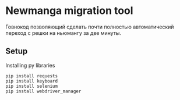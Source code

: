 # Newmanga migration tool

Говнокод позволяющий сделать почти полностью автоматический переход с решки на ньюмангу за две минуты.

## Setup

Installing py libraries
```
pip install requests
pip install keyboard
pip install selenium
pip install webdriver_manager
```
